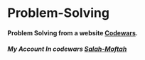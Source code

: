 # Problem-Solving

<h4>Problem Solving from a website <a href="https://www.codewars.com/" target="_blank">Codewars</a>.</h4>


<h5>My Account In codewars <a href="https://www.codewars.com/users/Salah-Moftah" target="_blank">Salah-Moftah</a></h5>
